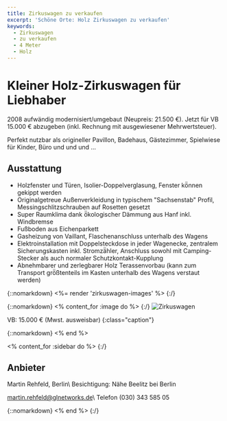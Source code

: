 ```yaml
---
title: Zirkuswagen zu verkaufen
excerpt: 'Schöne Orte: Holz Zirkuswagen zu verkaufen'
keywords:
  - Zirkuswagen
  - zu verkaufen
  - 4 Meter
  - Holz
---
```


# Kleiner Holz-Zirkuswagen für Liebhaber

2008 aufwändig modernisiert/umgebaut (Neupreis: 21.500 €). Jetzt für VB 15.000
€ abzugeben (inkl. Rechnung mit ausgewiesener Mehrwertsteuer).

Perfekt nutzbar als origineller Pavillon, Badehaus, Gästezimmer, Spielwiese für
Kinder, Büro und und und ...

## Ausstattung

* Holzfenster und Türen, Isolier-Doppelverglasung, Fenster kö̈nnen gekippt werden
* Originalgetreue Außenverkleidung in typischem "Sachsenstab" Profil,
  Messingschlitzschrauben auf Rosetten gesetzt
* Super Raumklima dank ö̈kologischer Dämmung aus Hanf inkl. Windbremse
* Fußboden aus Eichenparkett
* Gasheizung von Vaillant, Flaschenanschluss unterhalb des Wagens
* Elektroinstallation mit Doppelsteckdose in jeder Wagenecke, zentralem
  Sicherungskasten inkl. Stromzä̈hler, Anschluss sowohl mit Camping-Stecker als
  auch normaler Schutzkontakt-Kupplung
* Abnehmbarer und zerlegbarer Holz Terassenvorbau (kann zum Transport
  grö̈ßtenteils im Kasten unterhalb des Wagens verstaut werden)

{::nomarkdown}
<%= render 'zirkuswagen-images' %>
{:/}

{::nomarkdown}
<% content_for :image do %>
{:/}
![Zirkuswagen](/images/zirkuswagen.jpg)

VB: 15.000 € (Mwst. ausweisbar)
{:class="caption"}

{::nomarkdown}
<% end %>

<% content_for :sidebar do %>
{:/}

## Anbieter
Martin Rehfeld, Berlin\\
Besichtigung: Nähe Beelitz bei Berlin

<martin.rehfeld@glnetworks.de>\\
Telefon (030) 343 585 05

{::nomarkdown}
<% end %>
{:/}

